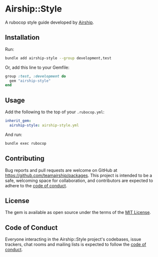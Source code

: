 # Airship::Style

A rubocop style guide developed by [Airship](https://teamairship.com).

## Installation

Run:

```bash
bundle add airship-style --group development,test
```

Or, add this line to your Gemfile:

```ruby
group :test, :development do
  gem "airship-style"
end
```

## Usage

Add the following to the top of your `.rubocop.yml`:

```yaml
inherit_gem:
  airship-style: airship-style.yml
```

And run:

```bash
bundle exec rubocop
```

## Contributing

Bug reports and pull requests are welcome on GitHub at https://github.com/teamairship/packages. This project is intended to be a safe, welcoming space for collaboration, and contributors are expected to adhere to the [code of conduct](https://github.com/teamairship/packages/blob/master/CODE_OF_CONDUCT.md).

## License

The gem is available as open source under the terms of the [MIT License](https://opensource.org/licenses/MIT).

## Code of Conduct

Everyone interacting in the Airship::Style project's codebases, issue trackers, chat rooms and mailing lists is expected to follow the [code of conduct](https://github.com/teamairship/packages/blob/master/CODE_OF_CONDUCT.md).
